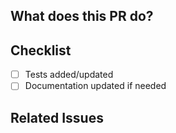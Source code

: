 ## What does this PR do?

<!-- Brief description of the changes. -->

## Checklist

- [ ] Tests added/updated
- [ ] Documentation updated if needed

## Related Issues

<!-- Fixes #XXX -->
